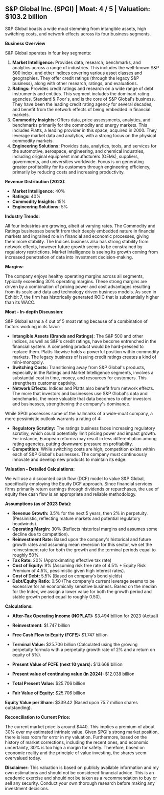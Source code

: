 ## S&P Global Inc. (SPGI) | Moat: 4 / 5 | Valuation: $103.2 billion

S&P Global boasts a wide moat stemming from intangible assets, high switching costs, and network effects across its four business segments. 

**Business Overview**

S&P Global operates in four key segments:

1. **Market Intelligence:** Provides data, research, benchmarks, and analytics across a range of industries. This includes the well-known S&P 500 index, and other indices covering various asset classes and geographies. They offer credit ratings (through the legacy S&P business), along with other research, ratings, and evaluations.
2. **Ratings:** Provides credit ratings and research on a wide range of debt instruments and entities. This segment includes the dominant rating agencies, Standard & Poor's, and is the core of S&P Global's business. They have been the leading credit rating agency for several decades, and benefit from the network effects of being embedded in financial markets.
3. **Commodity Insights:** Offers data, price assessments, analytics, and benchmarks primarily for the commodity and energy markets. This includes Platts, a leading provider in this space, acquired in 2000. They leverage market data and analytics, with a strong focus on the physical commodity markets.
4. **Engineering Solutions:** Provides data, analytics, tools, and services for the automotive, aerospace, engineering, and chemical industries, including original equipment manufacturers (OEMs), suppliers, governments, and universities worldwide.  Focus is on generating greater profitability for its customers through engineering efficiency, primarily by reducing costs and increasing productivity.

**Revenue Distribution (2023):**

* **Market Intelligence:** 40%
* **Ratings:** 40%
* **Commodity Insights:** 15%
* **Engineering Solutions:** 5%

**Industry Trends:**

All four industries are growing, albeit at varying rates. The Commodity and Ratings businesses benefit from their deeply embedded nature in financial markets and ingrained role in financial and economic processes, giving them more stability. The Indices business also has strong stability from network effects, however future growth seems to be constrained by regulatory restrictions. Market Intelligence is seeing its growth coming from increased penetration of data into investment decision-making. 

**Margins:**

The company enjoys healthy operating margins across all segments, typically exceeding 30% operating margins. These strong margins are driven by a combination of pricing power and cost advantages resulting from its scale and data and technology driven business models. As seen in Exhibit 7, the firm has historically generated ROIC that is substantially higher than its WACC.

**Moat - In-depth Discussion:**

S&P Global earns a 4 out of 5 moat rating because of a combination of factors working in its favor:

* **Intangible Assets (Brands and Ratings):** The S&P 500 and other indices, as well as S&P's credit ratings, have become entrenched in the financial system. A competing product would be hard-pressed to replace them.  Platts likewise holds a powerful position within commodity markets. The legacy business of issuing credit ratings creates a kind of mini-monopoly.
* **Switching Costs:**  Transitioning away from S&P Global's products, especially in the Ratings and Market Intelligence segments, involves a substantial cost in time, money, and resources for customers. This strengthens customer captivity.
* **Network Effects:** Indices and Platts also benefit from network effects. The more that investors and businesses use S&P Global's data and benchmarks, the more valuable that data becomes to other investors and businesses, strengthening the company's dominance. 

While SPGI possesses some of the hallmarks of a wide-moat company, a more pessimistic outlook warrants a rating of 4:

* **Regulatory Scrutiny:** The ratings business faces increasing regulatory scrutiny, which could potentially limit pricing power and impact growth. For instance, European reforms may result in less differentiation among rating agencies, putting downward pressure on profitability.
* **Competition:** While switching costs are high, competition exists within each of S&P Global's businesses. The company must continuously innovate and develop new products to maintain its edge.

**Valuation - Detailed Calculations:**

We will use a discounted cash flow (DCF) model to value S&P Global, specifically employing the Equity DCF approach.  Since financial services firms primarily return earnings through dividends or repurchases, the use of equity free cash flow is an appropriate and reliable methodology. 

**Assumptions (as of 2023 Data):**

* **Revenue Growth:** 3.5% for the next 5 years, then 2% in perpetuity. (Pessimistic, reflecting mature markets and potential regulatory headwinds).
* **Operating Margin:**  30% (Reflects historical margins and assumes some decline due to competition).
* **Reinvestment Rate:** Based upon the company's historical and future growth rates and assuming mean reversion for this sector, we set the reinvestment rate for both the growth and the terminal periods equal to roughly 50%. 
* **Tax Rate:**  20% (Approximating effective tax rate)
* **Cost of Equity:**  9% (Assuming risk free rate of 4.5% + Equity Risk Premium of 4.5%, pessimistic given high interest rates).
* **Cost of Debt:** 5.5% (Based on company’s bond yields)
* **Debt/Equity Ratio:** 0.50 (The company’s current leverage seems to be excessive for an economically sensitive business. Based on the median for the Index, we assign a lower value for both the growth period and stable growth period equal to roughly 0.50).


**Calculations:**

* **After-Tax Operating Income (NOPLAT):** $3.494 billion for 2023 (Actual)
* **Reinvestment:** $1.747 billion
* **Free Cash Flow to Equity (FCFE):** $1.747 billion


* **Terminal Value:** $25.706 billion  (Calculated using the growing perpetuity formula with a perpetuity growth rate of 2% and a return on equity of 5%).
* **Present Value of FCFE (next 10 years):** $13.668 billion


* **Present value of continuing value (in 2024):** $12.038 billion
* **Total Present Value:** $25.706 billion
* **Fair Value of Equity:** $25.706 billion


**Equity Value per Share:** $339.42 (Based upon 75.7 million shares outstanding).

**Reconciliation to Current Price:**

The current market price is around $440. This implies a premium of about 30% over my estimated intrinsic value. Given SPGI's strong market position, there is less room for error in my valuation. Furthermore, based on the history of market corrections, including the recent ones, and economic uncertainty, 30% is too high a margin for safety.  Therefore, based on economic reality and the principle of value investing, the shares seem overvalued today.

**Disclaimer:**
This valuation is based on publicly available information and my own estimations and should not be considered financial advice. This is an academic exercise and should not be taken as a recommendation to buy or sell any security.  Conduct your own thorough research before making any investment decisions.